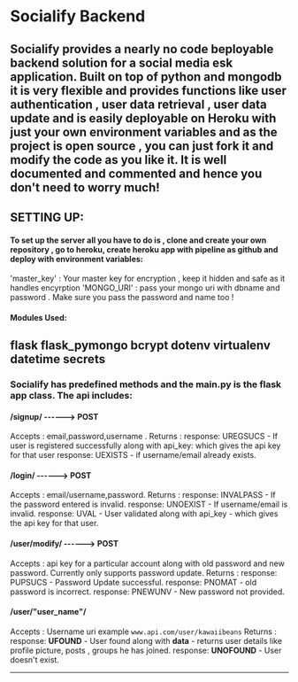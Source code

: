 # Socialify Backend

Socialify provides a nearly no code beployable backend solution for a social media esk application. Built on top of python and mongodb it is very flexible and provides functions like user authentication , user data retrieval , user data update and is easily deployable on Heroku with just your own environment variables and as the project is open source , you can just fork it and modify the code as you like it. It is well documented and commented and hence you don't need to worry much!
---
## SETTING UP:
#### To set up the server all you have to do is , clone and create your own repository , go to heroku, create heroku app with pipeline as github and deploy with environment variables: 

'master_key' : Your master key for encryption , keep it hidden and safe as it handles encyrption
'MONGO_URI' : pass your mongo uri with dbname and password . Make sure you pass the password and name too !

#### Modules Used:
flask
flask_pymongo
bcrypt
dotenv
virtualenv
datetime
secrets
---
### Socialify has predefined methods and the main.py is the flask app class. The api includes:

#### /signup/ ------> POST
Accepts : email,password,username . 
Returns : response: UREGSUCS - If user is registered successfully along with api_key: which gives the api key for that user
          response: UEXISTS - if username/email already exists.

#### /login/ ------> POST
Accepts : email/username,password.
Returns : response: INVALPASS - If the password entered is invalid.
          response: UNOEXIST - If username/email is invalid.
          response: UVAL - User validated along with api_key - which gives the api key for that user.
          

#### /user/modify/ ------> POST
Accepts : api key for a particular account along with old password and new password. Currently only supports password update.
Returns : response: PUPSUCS - Password Update successful.
          response: PNOMAT - old password is incorrect.
          response: PNEWUNV - New password not provided.
          
#### /user/"user_name"/ 
Accepts : Username uri example ```www.api.com/user/kawaiibeans```
Returns : response: **UFOUND** - User found along with **data** - returns user details like profile picture, posts , groups he has joined.
          response: **UNOFOUND** - User doesn't exist.
          
---         
         

